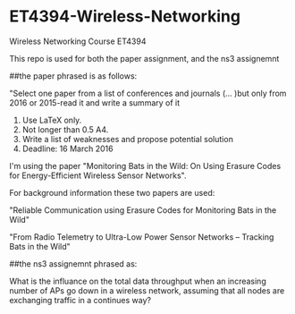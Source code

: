 # ET4394-Wireless-Networking
Wireless Networking Course ET4394

This repo is used for both the paper assignment, and the ns3 assignemnt

##the paper phrased is as follows: 

"Select one paper from a list of conferences and journals (... )but only from 2016 or 2015-read it and write a summary of it

1. Use LaTeX only.
2. Not longer than 0.5 A4.
3. Write a list of weaknesses and propose potential solution
4. Deadline: 16 March 2016

I'm using the paper "Monitoring Bats in the Wild: On Using Erasure Codes for Energy-Efficient Wireless Sensor Networks". 

For background information these two papers are used:

"Reliable Communication using Erasure Codes for Monitoring Bats in the Wild"

"From Radio Telemetry to Ultra-Low Power Sensor Networks – Tracking Bats in the Wild"

##the ns3 assignemnt phrased as:

What is the influance on the total data throughput when an increasing number of APs go down in a wireless network, assuming that all nodes are exchanging traffic in a continues way?

 

  